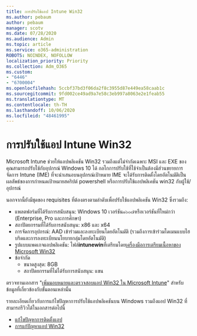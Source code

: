 ```yaml
---
title: การปรับใช้แอป Intune Win32
ms.author: pebaum
author: pebaum
manager: scotv
ms.date: 07/28/2020
ms.audience: Admin
ms.topic: article
ms.service: o365-administration
ROBOTS: NOINDEX, NOFOLLOW
localization_priority: Priority
ms.collection: Adm_O365
ms.custom:
- "6446"
- "6700004"
ms.openlocfilehash: 5ccbf37bd3f06da2f8c3955d87e449ea58caab1c
ms.sourcegitcommit: 9fd002ce49ad9a7e58c3eb997a8063e2e1feab55
ms.translationtype: MT
ms.contentlocale: th-TH
ms.lasthandoff: 10/06/2020
ms.locfileid: "48461995"
---
```

# <a name="intune-win32-app-deployment"></a>การปรับใช้แอป Intune Win32

Microsoft Intune ช่วยให้แอปพลิเคชัน Win32 รวมถึงแต่ไม่จำกัดเฉพาะ MSI และ EXE ของคุณสามารถปรับใช้กับอุปกรณ์ Windows 10 ได้ กลไกการปรับใช้ที่ใช้จำเป็นต้องมีส่วนขยายการจัดการ Intune (IME) ที่จะนำเสนอบนอุปกรณ์เป้าหมาย IME จะได้รับการติดตั้งโดยอัตโนมัติเป็นผลลัพธ์ของการกำหนดเป้าหมายสคริปต์ powershell หรือการปรับใช้แอปพลิเคชัน win32 กับผู้ใช้/อุปกรณ์

นอกจากนี้ยังมีชุดของ requisites ที่ต้องตรงตามลำดับเพื่อปรับใช้แอปพลิเคชัน Win32 ซึ่งรวมถึง:

- แพลตฟอร์มที่ได้รับการสนับสนุน: Windows 10 เวอร์ชัน๑๖๐๗หรือเวอร์ชันที่ใหม่กว่า (Enterprise, Pro และการศึกษา)
- สถาปัตยกรรมที่ได้รับการสนับสนุน: x86 และ x64
- การจัดการอุปกรณ์: AAD เข้าร่วมและลงทะเบียนโดยอัตโนมัติ (รวมถึงการเข้าร่วมโดเมนแบบไฮบริดและการลงทะเบียนนโยบายกลุ่มโดยอัตโนมัติ)
- รูปแบบแพคเกจแอปพลิเคชัน: ไฟล์**intunewin**ที่เตรียมโดย[เครื่องมือการเตรียมเนื้อหาของ Microsoft Win32](https://docs.microsoft.com/mem/intune/apps/apps-win32-prepare)
- ข้อจำกัด
    - ขนาดสูงสุด: 8GB
    - สถาปัตยกรรมที่ไม่ได้รับการสนับสนุน: แขน

ตรวจทานเอกสาร "[เพิ่มมอบหมายและตรวจสอบแอป Win32 ใน Microsoft Intune](https://docs.microsoft.com/mem/intune/apps/apps-win32-add)" สำหรับข้อมูลที่เกี่ยวข้องกับขั้นตอนเหล่านั้น

รายละเอียดเกี่ยวกับการแก้ไขปัญหาการปรับใช้แอปพลิเคชันบน Windows รวมถึงแอป Win32 ที่สามารถรีวิวได้ในเอกสารต่อไปนี้

- [แก้ไขปัญหาการติดตั้งแอป](https://docs.microsoft.com/mem/intune/apps/troubleshoot-app-install)  
- [การแก้ปัญหาแอป Win32](https://docs.microsoft.com/mem/intune/apps/apps-win32-troubleshoot)